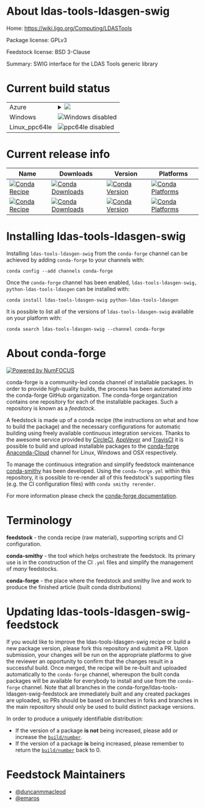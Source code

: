 About ldas-tools-ldasgen-swig
=============================

Home: https://wiki.ligo.org/Computing/LDASTools

Package license: GPLv3

Feedstock license: BSD 3-Clause

Summary: SWIG interface for the LDAS Tools generic library



Current build status
====================


<table>
    
  <tr>
    <td>Azure</td>
    <td>
      <details>
        <summary>
          <a href="https://dev.azure.com/conda-forge/feedstock-builds/_build/latest?definitionId=2596&branchName=master">
            <img src="https://dev.azure.com/conda-forge/feedstock-builds/_apis/build/status/ldas-tools-ldasgen-swig-feedstock?branchName=master">
          </a>
        </summary>
        <table>
          <thead><tr><th>Variant</th><th>Status</th></tr></thead>
          <tbody><tr>
              <td>linux</td>
              <td>
                <a href="https://dev.azure.com/conda-forge/feedstock-builds/_build/latest?definitionId=2596&branchName=master">
                  <img src="https://dev.azure.com/conda-forge/feedstock-builds/_apis/build/status/ldas-tools-ldasgen-swig-feedstock?branchName=master&jobName=linux&configuration=linux_" alt="variant">
                </a>
              </td>
            </tr><tr>
              <td>osx</td>
              <td>
                <a href="https://dev.azure.com/conda-forge/feedstock-builds/_build/latest?definitionId=2596&branchName=master">
                  <img src="https://dev.azure.com/conda-forge/feedstock-builds/_apis/build/status/ldas-tools-ldasgen-swig-feedstock?branchName=master&jobName=osx&configuration=osx_" alt="variant">
                </a>
              </td>
            </tr>
          </tbody>
        </table>
      </details>
    </td>
  </tr>
  <tr>
    <td>Windows</td>
    <td>
      <img src="https://img.shields.io/badge/Windows-disabled-lightgrey.svg" alt="Windows disabled">
    </td>
  </tr>
  <tr>
    <td>Linux_ppc64le</td>
    <td>
      <img src="https://img.shields.io/badge/ppc64le-disabled-lightgrey.svg" alt="ppc64le disabled">
    </td>
  </tr>
</table>

Current release info
====================

| Name | Downloads | Version | Platforms |
| --- | --- | --- | --- |
| [![Conda Recipe](https://img.shields.io/badge/recipe-ldas--tools--ldasgen--swig-green.svg)](https://anaconda.org/conda-forge/ldas-tools-ldasgen-swig) | [![Conda Downloads](https://img.shields.io/conda/dn/conda-forge/ldas-tools-ldasgen-swig.svg)](https://anaconda.org/conda-forge/ldas-tools-ldasgen-swig) | [![Conda Version](https://img.shields.io/conda/vn/conda-forge/ldas-tools-ldasgen-swig.svg)](https://anaconda.org/conda-forge/ldas-tools-ldasgen-swig) | [![Conda Platforms](https://img.shields.io/conda/pn/conda-forge/ldas-tools-ldasgen-swig.svg)](https://anaconda.org/conda-forge/ldas-tools-ldasgen-swig) |
| [![Conda Recipe](https://img.shields.io/badge/recipe-python--ldas--tools--ldasgen-green.svg)](https://anaconda.org/conda-forge/python-ldas-tools-ldasgen) | [![Conda Downloads](https://img.shields.io/conda/dn/conda-forge/python-ldas-tools-ldasgen.svg)](https://anaconda.org/conda-forge/python-ldas-tools-ldasgen) | [![Conda Version](https://img.shields.io/conda/vn/conda-forge/python-ldas-tools-ldasgen.svg)](https://anaconda.org/conda-forge/python-ldas-tools-ldasgen) | [![Conda Platforms](https://img.shields.io/conda/pn/conda-forge/python-ldas-tools-ldasgen.svg)](https://anaconda.org/conda-forge/python-ldas-tools-ldasgen) |

Installing ldas-tools-ldasgen-swig
==================================

Installing `ldas-tools-ldasgen-swig` from the `conda-forge` channel can be achieved by adding `conda-forge` to your channels with:

```
conda config --add channels conda-forge
```

Once the `conda-forge` channel has been enabled, `ldas-tools-ldasgen-swig, python-ldas-tools-ldasgen` can be installed with:

```
conda install ldas-tools-ldasgen-swig python-ldas-tools-ldasgen
```

It is possible to list all of the versions of `ldas-tools-ldasgen-swig` available on your platform with:

```
conda search ldas-tools-ldasgen-swig --channel conda-forge
```


About conda-forge
=================

[![Powered by NumFOCUS](https://img.shields.io/badge/powered%20by-NumFOCUS-orange.svg?style=flat&colorA=E1523D&colorB=007D8A)](http://numfocus.org)

conda-forge is a community-led conda channel of installable packages.
In order to provide high-quality builds, the process has been automated into the
conda-forge GitHub organization. The conda-forge organization contains one repository
for each of the installable packages. Such a repository is known as a *feedstock*.

A feedstock is made up of a conda recipe (the instructions on what and how to build
the package) and the necessary configurations for automatic building using freely
available continuous integration services. Thanks to the awesome service provided by
[CircleCI](https://circleci.com/), [AppVeyor](https://www.appveyor.com/)
and [TravisCI](https://travis-ci.org/) it is possible to build and upload installable
packages to the [conda-forge](https://anaconda.org/conda-forge)
[Anaconda-Cloud](https://anaconda.org/) channel for Linux, Windows and OSX respectively.

To manage the continuous integration and simplify feedstock maintenance
[conda-smithy](https://github.com/conda-forge/conda-smithy) has been developed.
Using the ``conda-forge.yml`` within this repository, it is possible to re-render all of
this feedstock's supporting files (e.g. the CI configuration files) with ``conda smithy rerender``.

For more information please check the [conda-forge documentation](https://conda-forge.org/docs/).

Terminology
===========

**feedstock** - the conda recipe (raw material), supporting scripts and CI configuration.

**conda-smithy** - the tool which helps orchestrate the feedstock.
                   Its primary use is in the construction of the CI ``.yml`` files
                   and simplify the management of *many* feedstocks.

**conda-forge** - the place where the feedstock and smithy live and work to
                  produce the finished article (built conda distributions)


Updating ldas-tools-ldasgen-swig-feedstock
==========================================

If you would like to improve the ldas-tools-ldasgen-swig recipe or build a new
package version, please fork this repository and submit a PR. Upon submission,
your changes will be run on the appropriate platforms to give the reviewer an
opportunity to confirm that the changes result in a successful build. Once
merged, the recipe will be re-built and uploaded automatically to the
`conda-forge` channel, whereupon the built conda packages will be available for
everybody to install and use from the `conda-forge` channel.
Note that all branches in the conda-forge/ldas-tools-ldasgen-swig-feedstock are
immediately built and any created packages are uploaded, so PRs should be based
on branches in forks and branches in the main repository should only be used to
build distinct package versions.

In order to produce a uniquely identifiable distribution:
 * If the version of a package **is not** being increased, please add or increase
   the [``build/number``](https://conda.io/docs/user-guide/tasks/build-packages/define-metadata.html#build-number-and-string).
 * If the version of a package **is** being increased, please remember to return
   the [``build/number``](https://conda.io/docs/user-guide/tasks/build-packages/define-metadata.html#build-number-and-string)
   back to 0.

Feedstock Maintainers
=====================

* [@duncanmmacleod](https://github.com/duncanmmacleod/)
* [@emaros](https://github.com/emaros/)


